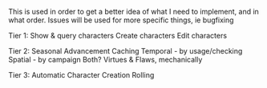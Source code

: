 This is used in order to get a better idea of what I need to implement, and in what order. Issues will be used for more specific things, ie bugfixing

Tier 1:
    Show & query characters
    Create characters
    Edit characters

Tier 2:
    Seasonal Advancement
    Caching
        Temporal - by usage/checking
        Spatial - by campaign
        Both?
    Virtues & Flaws, mechanically

Tier 3:
    Automatic Character Creation
    Rolling